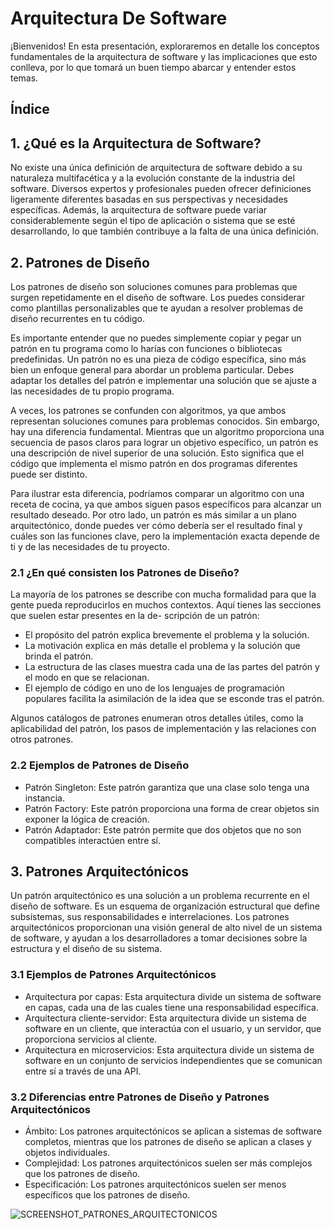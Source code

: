 # Arquitectura De Software

¡Bienvenidos! En esta presentación, exploraremos en detalle los conceptos fundamentales de la arquitectura de software y las implicaciones que esto conlleva, por lo que tomará un buen tiempo abarcar y entender estos temas.
## Índice
## 1. ¿Qué es la Arquitectura de Software?

No existe una única definición de arquitectura de software debido a su naturaleza multifacética y a la evolución constante de la industria del software. Diversos expertos y profesionales pueden ofrecer definiciones ligeramente diferentes basadas en sus perspectivas y necesidades específicas. Además, la arquitectura de software puede variar considerablemente según el tipo de aplicación o sistema que se esté desarrollando, lo que también contribuye a la falta de una única definición.
## 2. Patrones de Diseño

Los patrones de diseño son soluciones comunes para problemas que surgen repetidamente en el diseño de software. Los puedes considerar como plantillas personalizables que te ayudan a resolver problemas de diseño recurrentes en tu código.

Es importante entender que no puedes simplemente copiar y pegar un patrón en tu programa como lo harías con funciones o bibliotecas predefinidas. Un patrón no es una pieza de código específica, sino más bien un enfoque general para abordar un problema particular. Debes adaptar los detalles del patrón e implementar una solución que se ajuste a las necesidades de tu propio programa.

A veces, los patrones se confunden con algoritmos, ya que ambos representan soluciones comunes para problemas conocidos. Sin embargo, hay una diferencia fundamental. Mientras que un algoritmo proporciona una secuencia de pasos claros para lograr un objetivo específico, un patrón es una descripción de nivel superior de una solución. Esto significa que el código que implementa el mismo patrón en dos programas diferentes puede ser distinto.

Para ilustrar esta diferencia, podríamos comparar un algoritmo con una receta de cocina, ya que ambos siguen pasos específicos para alcanzar un resultado deseado. Por otro lado, un patrón es más similar a un plano arquitectónico, donde puedes ver cómo debería ser el resultado final y cuáles son las funciones clave, pero la implementación exacta depende de ti y de las necesidades de tu proyecto.

### 2.1 ¿En qué consisten los Patrones de Diseño?

La mayoría de los patrones se describe con mucha formalidad
para que la gente pueda reproducirlos en muchos contextos.
Aquí tienes las secciones que suelen estar presentes en la de-
scripción de un patrón:

- El propósito del patrón explica brevemente el problema y la solución.
- La motivación explica en más detalle el problema y la solución que brinda el patrón.
- La estructura de las clases muestra cada una de las partes del patrón y el modo en que se relacionan.
- El ejemplo de código en uno de los lenguajes de programación populares facilita la asimilación de la idea que se esconde tras el patrón.

Algunos catálogos de patrones enumeran otros detalles útiles, como la aplicabilidad del patrón, los pasos de implementación y las relaciones con otros patrones.

### 2.2 Ejemplos de Patrones de Diseño

- Patrón Singleton: Este patrón garantiza que una clase solo tenga una instancia.
- Patrón Factory: Este patrón proporciona una forma de crear objetos sin exponer la lógica de creación.
- Patrón Adaptador: Este patrón permite que dos objetos que no son compatibles interactúen entre sí.
## 3. Patrones Arquitectónicos

Un patrón arquitectónico es una solución a un problema recurrente en el diseño de software. Es un esquema de organización estructural que define subsistemas, sus responsabilidades e interrelaciones. Los patrones arquitectónicos proporcionan una visión general de alto nivel de un sistema de software, y ayudan a los desarrolladores a tomar decisiones sobre la estructura y el diseño de su sistema.

### 3.1 Ejemplos de Patrones Arquitectónicos

- Arquitectura por capas: Esta arquitectura divide un sistema de software en capas, cada una de las cuales tiene una responsabilidad específica.
- Arquitectura cliente-servidor: Esta arquitectura divide un sistema de software en un cliente, que interactúa con el usuario, y un servidor, que proporciona servicios al cliente.
- Arquitectura en microservicios: Esta arquitectura divide un sistema de software en un conjunto de servicios independientes que se comunican entre sí a través de una API.

### 3.2 Diferencias entre Patrones de Diseño y Patrones Arquitectónicos

- Ámbito: Los patrones arquitectónicos se aplican a sistemas de software completos, mientras que los patrones de diseño se aplican a clases y objetos individuales.
- Complejidad: Los patrones arquitectónicos suelen ser más complejos que los patrones de diseño.
- Especificación: Los patrones arquitectónicos suelen ser menos específicos que los patrones de diseño.

![SCREENSHOT_PATRONES_ARQUITECTONICOS]()